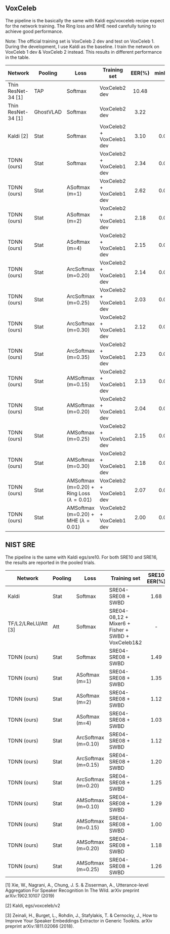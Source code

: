 ## VoxCeleb

The pipeline is the basically the same with Kaldi egs/voxceleb recipe expect for the network training.
The Ring loss and MHE need carefully tuning to achieve good performance.

Note: The official training set is VoxCeleb 2 dev and test on VoxCeleb 1.
During the development, I use Kaldi as the baseline. I train the network on VoxCeleb 1 dev & VoxCeleb 2 instead.
This results in different performance in the table.

| Network | Pooling | Loss | Training set | EER(%) | minDCF08 | minDCF10 |
| ------- | ------- | ---- | ------------ | :------: | :--------: | :--------: |
| Thin ResNet-34 [1] | TAP | Softmax | VoxCeleb2 dev | 10.48 | - | - |
| Thin ResNet-34 [1] | GhostVLAD | Softmax | VoxCeleb2 dev | 3.22 | - | - |
| Kaldi [2] | Stat | Softmax | VoxCeleb2 + VoxCeleb1 dev | 3.10 | 0.0169 | 0.4977 |
| TDNN (ours) | Stat | Softmax | VoxCeleb2 + VoxCeleb1 dev | 2.34 | 0.0122 | 0.3754 |
| TDNN (ours) | Stat | ASoftmax (m=1) | VoxCeleb2 + VoxCeleb1 dev | 2.62 | 0.0131 | 0.4146 |
| TDNN (ours) | Stat | ASoftmax (m=2) | VoxCeleb2 + VoxCeleb1 dev | 2.18 | 0.0119 | 0.3791 |
| TDNN (ours) | Stat | ASoftmax (m=4) | VoxCeleb2 + VoxCeleb1 dev | 2.15 | 0.0113 | 0.3108 |
| TDNN (ours) | Stat | ArcSoftmax (m=0.20) | VoxCeleb2 + VoxCeleb1 dev | 2.14 | 0.0119 | 0.3610 |
| TDNN (ours) | Stat | ArcSoftmax (m=0.25) | VoxCeleb2 + VoxCeleb1 dev | 2.03 | 0.0120 | 0.4010 |
| TDNN (ours) | Stat | ArcSoftmax (m=0.30) | VoxCeleb2 + VoxCeleb1 dev | 2.12 | 0.0115 | 0.3138 |
| TDNN (ours) | Stat | ArcSoftmax (m=0.35) | VoxCeleb2 + VoxCeleb1 dev | 2.23 | 0.0123 | 0.3622 |
| TDNN (ours) | Stat | AMSoftmax (m=0.15) | VoxCeleb2 + VoxCeleb1 dev | 2.13 | 0.0113 | 0.3707 |
| TDNN (ours) | Stat | AMSoftmax (m=0.20) | VoxCeleb2 + VoxCeleb1 dev | 2.04 | 0.0111 | 0.2922 |
| TDNN (ours) | Stat | AMSoftmax (m=0.25) | VoxCeleb2 + VoxCeleb1 dev | 2.15 | 0.0119 | 0.3559 |
| TDNN (ours) | Stat | AMSoftmax (m=0.30) | VoxCeleb2 + VoxCeleb1 dev | 2.18 | 0.0115 | 0.3152 |
| TDNN (ours) | Stat | AMSoftmax (m=0.20) + Ring Loss ($\lambda=0.01$) | VoxCeleb2 + VoxCeleb1 dev | 2.07 | 0.0107 | 0.2687 |
| TDNN (ours) | Stat | AMSoftmax (m=0.20) + MHE ($\lambda=0.01$) | VoxCeleb2 + VoxCeleb1 dev | 2.00 | 0.0106 | 0.2487 |


## NIST SRE

The pipeline is the same with Kaldi egs/sre10. For both SRE10 and SRE16, the results are reported in the pooled trials.

| Network | Pooling | Loss | Training set | SRE10 EER(%) | minDCF08 | minDCF10 | SRE16 EER(%) | minDCF08 | minDCF10 |
| ------- | ------- | ---- | ------------ | :------: | :--------: | :--------: | :------: | :--------: | :--------: |
| Kaldi | Stat | Softmax | SRE04-SRE08 + SWBD | 1.68 | 0.0095 | 0.3764 | 8.95 | 0.0384 | 0.8671 |
| TF/L2/LReLU/Att [3] | Att | Softmax | SRE04-08,12 + Mixer6 + Fisher + SWBD + VoxCeleb1&2 | - | - | - | 7.06 | - | - |
| TDNN (ours) | Stat | Softmax | SRE04-SRE08 + SWBD | 1.49 | 0.0084 | 0.3672 | 7.72 | 0.0330 | 0.8301 |
| TDNN (ours) | Stat | ASoftmax (m=1) | SRE04-SRE08 + SWBD | 1.35 | 0.0075 | 0.2976 | 7.82 | 0.0327 | 0.7867 |
| TDNN (ours) | Stat | ASoftmax (m=2) | SRE04-SRE08 + SWBD | 1.12 | 0.0065 | 0.2939 | 7.45 | 0.0314 | 0.7906 |
| TDNN (ours) | Stat | ASoftmax (m=4) | SRE04-SRE08 + SWBD | 1.03 | 0.0061 | 0.3072 | 7.46 | 0.0317 | 0.8067 |
| TDNN (ours) | Stat | ArcSoftmax (m=0.10) | SRE04-SRE08 + SWBD | 1.12 | 0.0061 | 0.2804 | 7.47 | 0.0309 | 0.7787 |
| TDNN (ours) | Stat | ArcSoftmax (m=0.15) | SRE04-SRE08 + SWBD | 1.20 | 0.0070 | 0.2989 | 7.44 | 0.0312 | 0.7997 |
| TDNN (ours) | Stat | ArcSoftmax (m=0.20) | SRE04-SRE08 + SWBD | 1.25 | 0.0072 | 0.3373 | 7.49 | 0.0317 | 0.7960 |
| TDNN (ours) | Stat | AMSoftmax (m=0.10) | SRE04-SRE08 + SWBD | 1.29 | 0.0068 | 0.2916 | 7.57 | 0.0315 | 0.7893 |
| TDNN (ours) | Stat | AMSoftmax (m=0.15) | SRE04-SRE08 + SWBD | 1.00 | 0.0060 | 0.2731 | 7.28 | 0.0306 | 0.7748 |
| TDNN (ours) | Stat | AMSoftmax (m=0.20) | SRE04-SRE08 + SWBD | 1.18 | 0.0066 | 0.3069 | 7.42 | 0.0309 | 0.8150 |
| TDNN (ours) | Stat | AMSoftmax (m=0.25) | SRE04-SRE08 + SWBD | 1.26 | 0.0076 | 0.3117 | 7.60 | 0.0317 | 0.7885 |


[1] Xie, W., Nagrani, A., Chung, J. S. & Zisserman, A., Utterance-level Aggregation For Speaker Recognition In The Wild. arXiv preprint arXiv:1902.10107 (2019)

[2] Kaldi, egs/voxceleb/v2

[3] Zeinali, H., Burget, L., Rohdin, J., Stafylakis, T. & Cernocky, J., How to Improve Your Speaker Embeddings Extractor in Generic Toolkits. arXiv preprint arXiv:1811.02066 (2018).